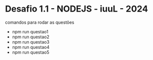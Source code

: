 # Desafio 1.1 - NODEJS - iuuL - 2024

comandos para rodar as questões
- npm run questao1
- npm run questao2
- npm run questao3
- npm run questao4
- npm run questao5